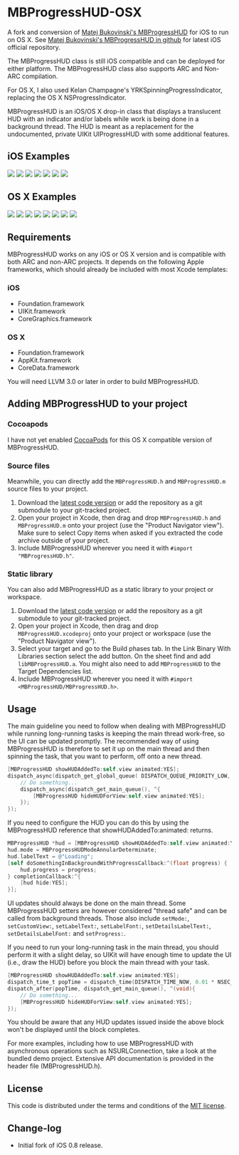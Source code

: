# MBProgressHUD-OSX

A fork and conversion of [Matej Bukovinski's MBProgressHUD](https://github.com/matej/MBProgressHUD) for iOS to run on OS X.
See [Matej Bukovinski's MBProgressHUD in github](https://github.com/matej/MBProgressHUD) for latest iOS official repository.

The MBProgressHUD class is still iOS compatible and can be deployed for either platform.
The MBProgressHUD class also supports ARC and Non-ARC compilation.

For OS X, I also used Kelan Champagne's YRKSpinningProgressIndicator, replacing
the OS X NSProgressIndicator.

MBProgressHUD is an iOS/OS X drop-in class that displays a translucent HUD with an indicator and/or labels while work is being done in a background thread. The HUD is meant as a replacement for the undocumented, private UIKit UIProgressHUD with some additional features.

## iOS Examples
[![](http://dl.dropbox.com/u/378729/MBProgressHUD/1-thumb.png)](http://dl.dropbox.com/u/378729/MBProgressHUD/1.png)
[![](http://dl.dropbox.com/u/378729/MBProgressHUD/2-thumb.png)](http://dl.dropbox.com/u/378729/MBProgressHUD/2.png)
[![](http://dl.dropbox.com/u/378729/MBProgressHUD/3-thumb.png)](http://dl.dropbox.com/u/378729/MBProgressHUD/3.png)
[![](http://dl.dropbox.com/u/378729/MBProgressHUD/4-thumb.png)](http://dl.dropbox.com/u/378729/MBProgressHUD/4.png)
[![](http://dl.dropbox.com/u/378729/MBProgressHUD/5-thumb.png)](http://dl.dropbox.com/u/378729/MBProgressHUD/5.png)
[![](http://dl.dropbox.com/u/378729/MBProgressHUD/6-thumb.png)](http://dl.dropbox.com/u/378729/MBProgressHUD/6.png)
[![](http://dl.dropbox.com/u/378729/MBProgressHUD/7-thumb.png)](http://dl.dropbox.com/u/378729/MBProgressHUD/7.png)

## OS X Examples
[![](http://dl.dropbox.com/u/176305/MBProgressHUD-OSX/OSX_1_thumb.png)](http://dl.dropbox.com/u/176305/MBProgressHUD-OSX/OSX_1.png)
[![](http://dl.dropbox.com/u/176305/MBProgressHUD-OSX/OSX_2_thumb.png)](http://dl.dropbox.com/u/176305/MBProgressHUD-OSX/OSX_2.png)
[![](http://dl.dropbox.com/u/176305/MBProgressHUD-OSX/OSX_3_thumb.png)](http://dl.dropbox.com/u/176305/MBProgressHUD-OSX/OSX_3.png)
[![](http://dl.dropbox.com/u/176305/MBProgressHUD-OSX/OSX_4_thumb.png)](http://dl.dropbox.com/u/176305/MBProgressHUD-OSX/OSX_4.png)
[![](http://dl.dropbox.com/u/176305/MBProgressHUD-OSX/OSX_6_thumb.png)](http://dl.dropbox.com/u/176305/MBProgressHUD-OSX/OSX_6.png)
[![](http://dl.dropbox.com/u/176305/MBProgressHUD-OSX/OSX_7_thumb.png)](http://dl.dropbox.com/u/176305/MBProgressHUD-OSX/OSX_7.png)
[![](http://dl.dropbox.com/u/176305/MBProgressHUD-OSX/OSX_13_thumb.png)](http://dl.dropbox.com/u/176305/MBProgressHUD-OSX/OSX_13.png)
[![](http://dl.dropbox.com/u/176305/MBProgressHUD-OSX/OSX_14_thumb.png)](http://dl.dropbox.com/u/176305/MBProgressHUD-OSX/OSX_14.png)


## Requirements

MBProgressHUD works on any iOS or OS X version and is compatible with both ARC and non-ARC projects. It depends on the following Apple frameworks, which should already be included with most Xcode templates:

### iOS
* Foundation.framework
* UIKit.framework
* CoreGraphics.framework

### OS X
* Foundation.framework
* AppKit.framework
* CoreData.framework

You will need LLVM 3.0 or later in order to build MBProgressHUD. 

## Adding MBProgressHUD to your project

### Cocoapods

I have not yet enabled [CocoaPods](http://cocoapods.org) for this OS X compatible version of MBProgressHUD.

### Source files

Meanwhile, you can directly add the `MBProgressHUD.h` and `MBProgressHUD.m` source files to your project.

1. Download the [latest code version](https://github.com/Foxnolds/MBProgressHUD-OSX/archive/master.zip) or add the repository as a git submodule to your git-tracked project. 
2. Open your project in Xcode, then drag and drop `MBProgressHUD.h` and `MBProgressHUD.m` onto your project (use the "Product Navigator view"). Make sure to select Copy items when asked if you extracted the code archive outside of your project. 
3. Include MBProgressHUD wherever you need it with `#import "MBProgressHUD.h"`.

### Static library

You can also add MBProgressHUD as a static library to your project or workspace. 

1. Download the [latest code version](https://github.com/Foxnolds/MBProgressHUD-OSX/downloads) or add the repository as a git submodule to your git-tracked project.
2. Open your project in Xcode, then drag and drop `MBProgressHUD.xcodeproj` onto your project or workspace (use the "Product Navigator view"). 
3. Select your target and go to the Build phases tab. In the Link Binary With Libraries section select the add button. On the sheet find and add `libMBProgressHUD.a`. You might also need to add `MBProgressHUD` to the Target Dependencies list. 
4. Include MBProgressHUD wherever you need it with `#import <MBProgressHUD/MBProgressHUD.h>`.

## Usage

The main guideline you need to follow when dealing with MBProgressHUD while running long-running tasks is keeping the main thread work-free, so the UI can be updated promptly. The recommended way of using MBProgressHUD is therefore to set it up on the main thread and then spinning the task, that you want to perform, off onto a new thread. 

```objective-c
[MBProgressHUD showHUDAddedTo:self.view animated:YES];
dispatch_async(dispatch_get_global_queue( DISPATCH_QUEUE_PRIORITY_LOW, 0), ^{
	// Do something...
	dispatch_async(dispatch_get_main_queue(), ^{
		[MBProgressHUD hideHUDForView:self.view animated:YES];
	});
});
```

If you need to configure the HUD you can do this by using the MBProgressHUD reference that showHUDAddedTo:animated: returns. 

```objective-c
MBProgressHUD *hud = [MBProgressHUD showHUDAddedTo:self.view animated:YES];
hud.mode = MBProgressHUDModeAnnularDeterminate;
hud.labelText = @"Loading";
[self doSomethingInBackgroundWithProgressCallback:^(float progress) {
	hud.progress = progress;
} completionCallback:^{
	[hud hide:YES];
}];
```

UI updates should always be done on the main thread. Some MBProgressHUD setters are however considered "thread safe" and can be called from background threads. Those also include `setMode:`, `setCustomView:`, `setLabelText:`, `setLabelFont:`, `setDetailsLabelText:`, `setDetailsLabelFont:` and `setProgress:`.

If you need to run your long-running task in the main thread, you should perform it with a slight delay, so UIKit will have enough time to update the UI (i.e., draw the HUD) before you block the main thread with your task.

```objective-c
[MBProgressHUD showHUDAddedTo:self.view animated:YES];
dispatch_time_t popTime = dispatch_time(DISPATCH_TIME_NOW, 0.01 * NSEC_PER_SEC);
dispatch_after(popTime, dispatch_get_main_queue(), ^(void){
	// Do something...
	[MBProgressHUD hideHUDForView:self.view animated:YES];
});
```

You should be aware that any HUD updates issued inside the above block won't be displayed until the block completes.

For more examples, including how to use MBProgressHUD with asynchronous operations such as NSURLConnection, take a look at the bundled demo project. Extensive API documentation is provided in the header file (MBProgressHUD.h).


## License

This code is distributed under the terms and conditions of the [MIT license](LICENSE). 

## Change-log

- Initial fork of iOS 0.8 release.
